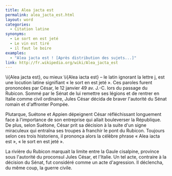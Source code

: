 ```yaml
---
title: Alea jacta est
permalink: alea_jacta_est.html
layout: word
categories:
  - Citation latine
synonyms:
  - Le sort en est jeté
  - Le vin est tiré
  - il faut le boire
examples:
  - "Alea jacta est ! [Après distribution des sujets...]"
link: http://fr.wikipedia.org/wiki/Alea_jacta_est
---
```


\i{Alea jacta est}, ou mieux \i{Alea iacta est} – le latin ignorant la lettre j, est une locution latine signifiant « le sort en est jeté ». Ces paroles furent prononcées par César, le 12 janvier 49 av. J.-C. lors du passage du Rubicon.
Sommé par le Sénat de lui remettre ses légions et de rentrer en Italie comme civil ordinaire, Jules César décida de braver l'autorité du Sénat romain et d'affronter Pompée.

Plutarque, Suétone et Appien dépeignent César réfléchissant longuement face à l'importance de son entreprise qui allait bouleverser la République. De plus, selon Suétone, César prit sa décision à la suite d'un signe miraculeux qui entraîna ses troupes à franchir le pont du Rubicon. Toujours selon ces trois historiens, il prononça alors la célèbre phrase « Alea iacta est », « le sort en est jeté ».

La rivière du Rubicon marquait la limite entre la Gaule cisalpine, province sous l'autorité du proconsul Jules César, et l'Italie. Un tel acte, contraire à la décision du Sénat, fut considéré comme un acte d'agression. Il déclencha, du même coup, la guerre civile.


